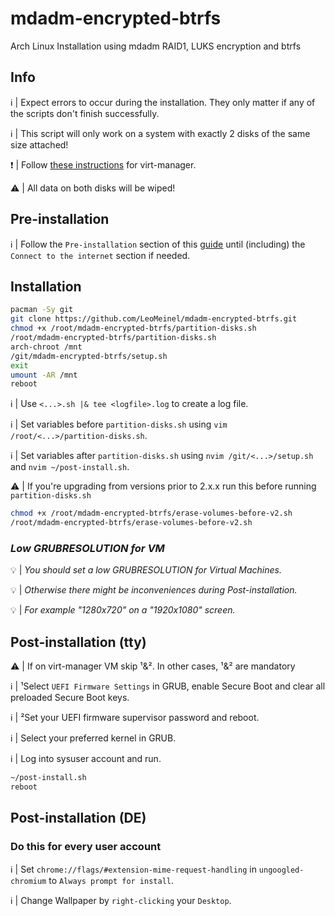 # mdadm-encrypted-btrfs

Arch Linux Installation using mdadm RAID1, LUKS encryption and btrfs

## Info

:information_source: | Expect errors to occur during the installation. They only matter if any of the scripts don't finish successfully.

:information_source: | This script will only work on a system with exactly 2 disks of the same size attached!

:exclamation: | Follow [these instructions](https://github.com/LeoMeinel/mdadm-encrypted-btrfs/blob/main/secure_boot_virt-manager.md) for virt-manager.

:warning: | All data on both disks will be wiped!

## Pre-installation

:information_source: | Follow the `Pre-installation` section of this [guide](https://wiki.archlinux.org/title/Installation_guide#Pre-installation) until (including) the `Connect to the internet` section if needed.

## Installation

```sh
pacman -Sy git
git clone https://github.com/LeoMeinel/mdadm-encrypted-btrfs.git
chmod +x /root/mdadm-encrypted-btrfs/partition-disks.sh
/root/mdadm-encrypted-btrfs/partition-disks.sh
arch-chroot /mnt
/git/mdadm-encrypted-btrfs/setup.sh
exit
umount -AR /mnt
reboot
```

:information_source: | Use `<...>.sh |& tee <logfile>.log` to create a log file.

:information_source: | Set variables before `partition-disks.sh` using `vim /root/<...>/partition-disks.sh`.

:information_source: | Set variables after `partition-disks.sh` using `nvim /git/<...>/setup.sh` and `nvim ~/post-install.sh`.

:warning: | If you're upgrading from versions prior to 2.x.x run this before running `partition-disks.sh`

```sh
chmod +x /root/mdadm-encrypted-btrfs/erase-volumes-before-v2.sh
/root/mdadm-encrypted-btrfs/erase-volumes-before-v2.sh
```

### _Low GRUBRESOLUTION for VM_

:bulb: | _You should set a low GRUBRESOLUTION for Virtual Machines._

:bulb: | _Otherwise there might be inconveniences during Post-installation._

:bulb: | _For example "1280x720" on a "1920x1080" screen._

## Post-installation (tty)

:warning: | If on virt-manager VM skip ¹&². In other cases, ¹&² are mandatory

:information_source: | ¹Select `UEFI Firmware Settings` in GRUB, enable Secure Boot and clear all preloaded Secure Boot keys.

:information_source: | ²Set your UEFI firmware supervisor password and reboot.

:information_source: | Select your preferred kernel in GRUB.

:information_source: | Log into sysuser account and run.

```sh
~/post-install.sh
reboot
```

## Post-installation (DE)

### Do this for every user account

:information_source: | Set `chrome://flags/#extension-mime-request-handling` in `ungoogled-chromium` to `Always prompt for install`.

:information_source: | Change Wallpaper by `right-clicking` your `Desktop`.
